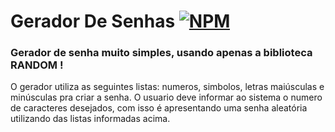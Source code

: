 # Gerador De Senhas    [![NPM](https://img.shields.io/npm/l/react)](https://github.com/devsuperior/sds1-wmazoni/blob/master/LICENSE)
### Gerador de senha muito simples, usando apenas a biblioteca RANDOM !
O gerador utiliza as seguintes listas: numeros, simbolos, letras maiúsculas e minúsculas pra criar a senha. O usuario deve informar ao sistema o numero de caracteres desejados, com isso é apresentando uma senha aleatória utilizando das listas informadas acima.
